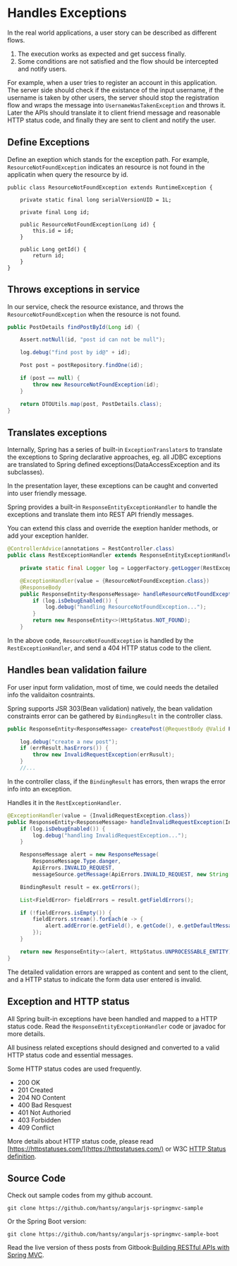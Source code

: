 # Handles Exceptions

In the real world applications, a user story can be described as different flows.

1. The execution works as expected and get success finally. 
2. Some conditions are not satisfied and the flow should be intercepted and notify users.

For example, when a user tries to register an account in this application. The server side should check if the existance of the input username, if the username is taken by other users, the server should stop the registration flow and wraps the message into `UsernameWasTakenException` and throws it. Later the APIs should translate it to client friend message and reasonable HTTP status code, and finally they are sent to client and notify the user.

## Define Exceptions

Define an exeption which stands for the exception path. For example, `ResourceNotFoundException` indicates an resource is not found in the applicatin when query the resource by id.

	public class ResourceNotFoundException extends RuntimeException {

		private static final long serialVersionUID = 1L;

		private final Long id;

		public ResourceNotFoundException(Long id) {
			this.id = id;
		}

		public Long getId() {
			return id;
		}
	}

## Throws exceptions in service

In our service, check the resource existance, and throws the `ResourceNotFoundException` when the resource is not found.	

```java
public PostDetails findPostById(Long id) {

	Assert.notNull(id, "post id can not be null");

	log.debug("find post by id@" + id);

	Post post = postRepository.findOne(id);

	if (post == null) {
		throw new ResourceNotFoundException(id);
	}

	return DTOUtils.map(post, PostDetails.class);
}
```	
	
## Translates exceptions

Internally, Spring has a series of built-in `ExceptionTranslator`s to translate the exceptions to Spring declarative approaches, eg. all JDBC exceptions are translated to Spring defined exceptions(DataAccessException and its subclasses). 

In the presentation layer, these exceptions can be caught and converted into user friendly message.

Spring provides a built-in `ResponseEntityExceptionHandler` to handle the exceptions and translate them into REST API friendly messages.

You can extend this class and override the exeption hanlder methods, or add your exception hanlder.

```java
@ControllerAdvice(annotations = RestController.class)
public class RestExceptionHandler extends ResponseEntityExceptionHandler {

	private static final Logger log = LoggerFactory.getLogger(RestExceptionHandler.class);

	@ExceptionHandler(value = {ResourceNotFoundException.class})
	@ResponseBody
	public ResponseEntity<ResponseMessage> handleResourceNotFoundException(ResourceNotFoundException ex, WebRequest request) {
		if (log.isDebugEnabled()) {
			log.debug("handling ResourceNotFoundException...");
		}
		return new ResponseEntity<>(HttpStatus.NOT_FOUND);
	}
```		
	
In the above code, `ResourceNotFoundException` is handled by the `RestExceptionHandler`, and send a 404 HTTP status code to the client.

## Handles bean validation failure

For user input form validation, most of time, we could needs the detailed info the validaiton cosntraints. 

Spring supports JSR 303(Bean validation) natively, the bean validation constraints error can be gathered by `BindingResult` in the controller class.

```java
public ResponseEntity<ResponseMessage> createPost(@RequestBody @Valid PostForm post, BindingResult errResult) {

	log.debug("create a new post");
	if (errResult.hasErrors()) {
		throw new InvalidRequestException(errRusult);
	}
	//...
```		
		
In the controller class, if the `BindingResult` has errors, then wraps the error info into an exception.

Handles it in the `RestExceptionHandler`.

```java
@ExceptionHandler(value = {InvalidRequestException.class})
public ResponseEntity<ResponseMessage> handleInvalidRequestException(InvalidRequestException ex, WebRequest req) {
	if (log.isDebugEnabled()) {
		log.debug("handling InvalidRequestException...");
	}

	ResponseMessage alert = new ResponseMessage(
		ResponseMessage.Type.danger,
		ApiErrors.INVALID_REQUEST,
		messageSource.getMessage(ApiErrors.INVALID_REQUEST, new String[]{}, null));

	BindingResult result = ex.getErrors();

	List<FieldError> fieldErrors = result.getFieldErrors();

	if (!fieldErrors.isEmpty()) {
		fieldErrors.stream().forEach(e -> {
			alert.addError(e.getField(), e.getCode(), e.getDefaultMessage());
		});
	}

	return new ResponseEntity<>(alert, HttpStatus.UNPROCESSABLE_ENTITY);
}
```	
		
The detailed validation errors are wrapped as content and sent to the client, and a HTTP status to indicate the form data user entered is invalid.

## Exception and HTTP status

All Spring built-in exceptions have been handled and mapped to a HTTP status code. Read the `ResponseEntityExceptionHandler` code or javadoc for more details.

All business related exceptions should designed and converted to a valid HTTP status code and essential messages.

Some HTTP status codes are used frequently.

* 200 OK
* 201 Created
* 204 NO Content
* 400 Bad Resquest
* 401 Not Authoried
* 403 Forbidden
* 409 Conflict

More details about HTTP status code, please read [https://httpstatuses.com/](https://httpstatuses.com/) or W3C [HTTP Status definition](https://www.w3.org/Protocols/rfc2616/rfc2616-sec10.html).

## Source Code

Check out sample codes from my github account.

```
git clone https://github.com/hantsy/angularjs-springmvc-sample
```
	
Or the Spring Boot version:

```
git clone https://github.com/hantsy/angularjs-springmvc-sample-boot
```
	
Read the live version of thess posts from Gitbook:[Building RESTful APIs with Spring MVC](https://www.gitbook.com/book/hantsy/build-a-restful-app-with-spring-mvc-and-angularjs/details).



	